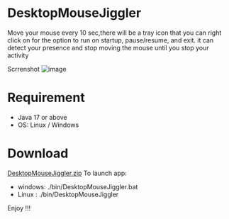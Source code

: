 # DesktopMouseJiggler
Move your mouse every 10 sec,there will be a tray icon that you can right click on for the option to run on startup, pause/resume, and exit. 
it can detect your presence and stop moving the mouse until you stop your activity
 
 Scrrenshot 
![image](https://user-images.githubusercontent.com/3588044/159699711-6f2ca006-aeef-4beb-86c5-56bce913eb0c.png)


# Requirement
* Java 17 or above
* OS: Linux / Windows

# Download 
[DesktopMouseJiggler.zip](https://github.com/nabil86/DesktopMouseJiggler/files/8332997/DesktopMouseJiggler.zip)
To launch app:
* windows: ./bin/DesktopMouseJiggler.bat
* Linux : ./bin/DesktopMouseJiggler

Enjoy !!!

